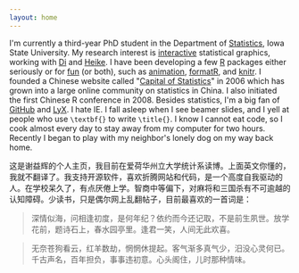 ```yaml
---
layout: home
---
```


I'm currently a third-year PhD student in the Department of [Statistics](http://www.stat.iastate.edu), Iowa State University. My research interest is [interactive](https://github.com/ggobi/cranvas) statistical graphics, working with [Di](http://www.public.iastate.edu/~dicook) and [Heike](http://www.public.iastate.edu/~hofmann). I have been developing a few [R](http://www.r-project.org) packages either seriously or for [fun](http://cran.r-project.org/package=fun) (or both), such as [animation](http://cran.r-project.org/package=animation), [formatR](http://cran.r-project.org/package=formatR), and [knitr](http://cran.r-project.org/package=knitr). I founded a Chinese website called "[Capital of Statistics](http://cos.name)" in 2006 which has grown into a large online community on statistics in China. I also initiated the first Chinese R conference in 2008. Besides statistics, I'm a big fan of [GitHub](https://github.com/yihui) and [LyX](http://www.lyx.org). I hate IE. I fall asleep when I see beamer slides, and I yell at people who use `\textbf{}` to write `\title{}`. I know I cannot eat code, so I cook almost every day to stay away from my computer for two hours. Recently I began to play with my neighbor's lonely dog on my way back home.

这是谢益辉的个人主页，我目前在爱荷华州立大学统计系读博。上面英文你懂的，我就不翻译了。我支持开源软件，喜欢折腾网站和代码，是一个高度自我驱动的人。在学校呆久了，有点厌倦上学。智商中等偏下，对麻将和三国杀有不可逾越的认知障碍。少读书，只是偶尔网上乱翻帖子，目前最喜欢的一首词是：

> 深情似海，问相逢初度，是何年纪？依约而今还记取，不是前生夙世。放学花前，题诗石上，春水园亭里。逢君一笑，人间无此欢喜。

> 无奈苍狗看云，红羊数劫，惘惘休提起。客气渐多真气少，汨没心灵何已。千古声名，百年担负，事事违初意。心头阁住，儿时那种情味。

